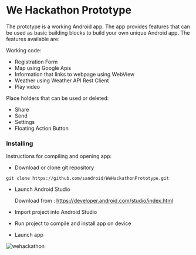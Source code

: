 # We Hackathon Prototype

The prototype is a working Android app.  The app provides features that can be used as basic building blocks to build your own unique Android app.  The features available are:

Working code:
* Registration Form
* Map using Google Apis
* Information that links to webpage using WebView
* Weather using Weather API Rest Client 
* Play video

Place holders that can be used or deleted:
* Share
* Send
* Settings
* Floating Action Button

### Installing

Instructions for compiling and opening app:
* Download or clone git repository
```
git clone https://github.com/sandroid/WeHackathonPrototype.git
```

* Launch Android Studio

    Download from :  https://developer.android.com/studio/index.html
    
* Import project into Android Studio
* Run project to compile and install app on device
* Launch app

![wehackathon](https://user-images.githubusercontent.com/11093935/33496557-85149bae-d67f-11e7-94d7-145dfaef6e7c.png)



